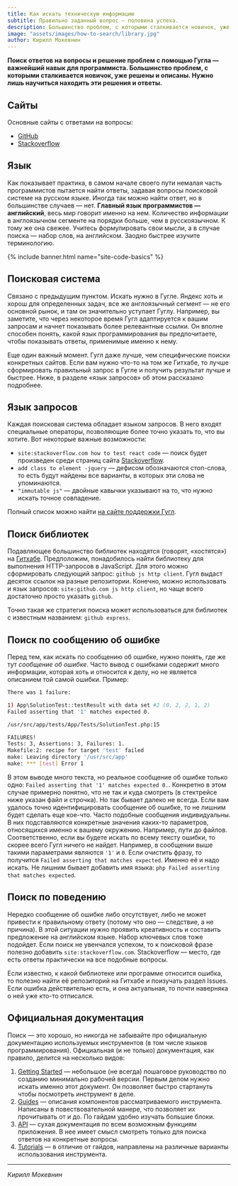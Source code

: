 ```yaml
---
title: Как искать техническую информацию
subtitle: Правильно заданный вопрос — половина успеха.
description: Большинство проблем, с которыми сталкивается новичок, уже решены и описаны. Нужно лишь научиться находить эти решения и ответы.
image: "assets/images/how-to-search/library.jpg"
author: Кирилл Мокевнин
---
```


**Поиск ответов на вопросы и решение проблем с помощью Гугла — важнейший навык для программиста. Большинство проблем, с которыми сталкивается новичок, уже решены и описаны. Нужно лишь научиться находить эти решения и ответы.**

## Сайты

Основные сайты с ответами на вопросы:

* [GitHub](https://github.com)
* [Stackoverflow](https://stackoverflow.com)

## Язык

Как показывает практика, в самом начале своего пути немалая часть программистов пытается найти ответы, задавая вопросы поисковой системе на русском языке. Иногда так можно найти ответ, но в большинстве случаев — нет. **Главный язык программистов — английский**, весь мир говорит именно на нем. Количество информации в англоязычном сегменте на порядки больше, чем в русскоязычном. К тому же она свежее. Учитесь формулировать свои мысли, а в случае поиска — набор слов, на английском. Заодно быстрее изучите терминологию.

{% include banner.html name="site-code-basics" %}

## Поисковая система

Связано с предыдущим пунктом. Искать нужно в Гугле. Яндекс хоть и хорош для определенных задач, все же англоязычный сегмент — не его основной рынок, и там он значительно уступает Гуглу. Например, вы заметите, что через некоторое время Гугл адаптируется к вашим запросам и начнет показывать более релевантные ссылки. Он вполне способен понять, какой язык программирования вы предпочитаете, чтобы показывать ответы, применимые именно к нему.

Еще один важный момент. Гугл даже лучше, чем специфические поиски конкретных сайтов. Если вам нужно что-то на том же Гитхабе, то лучше сформировать правильный запрос в Гугле и получить результат лучше и быстрее. Ниже, в разделе «язык запросов» об этом рассказано подробнее.

## Язык запросов

Каждая поисковая система обладает языком запросов. В него входят специальные операторы, позволяющие более точно указать то, что вы хотите. Вот некоторые важные возможности:

* `site:stackoverflow.com how to test react code` — поиск будет произведен среди страниц сайта [Stackoverflow](https://stackoverflow.com/).
* `add class to element -jquery` — дефисом обозначаются стоп-слова, то есть будут найдены все варианты, в которых эти слова не упоминаются.
* `"immutable js"` — двойные кавычки указывают на то, что нужно искать точное совпадение.

Полный список можно найти [на сайте поддержки Гугл](https://support.google.com/websearch/answer/2466433?visit_id=1-636424030566191968-2246914586&p=adv_operators&hl=en&rd=1).

## Поиск библиотек

Подавляющее большинство библиотек находятся (говорят, «хостятся») на [Гитхабе](https://github.com). Предположим, понадобилось найти библиотеку для выполнения HTTP-запросов в JavaScript. Для этого можно сформировать следующий запрос: `github js http client`. Гугл выдаст десяток ссылок на разные репозитории. Конечно, можно использовать и язык запросов: `site:github.com js http client`, но чаще всего достаточно просто указать `github`.

Точно такая же стратегия поиска может использоваться для библиотек с известным названием: `github express`.

## Поиск по сообщению об ошибке

Перед тем, как искать по сообщению об ошибке, нужно понять, где же тут *сообщение об ошибке*. Часто вывод с ошибками содержит много информации, которая хоть и относится к делу, но не является описанием той самой ошибки. Пример:

```sh
There was 1 failure:

1) App\SolutionTest::testResult with data set #2 (0, 2, 2, 1, 2)
Failed asserting that '1' matches expected 0.

/usr/src/app/tests/App/Tests/SolutionTest.php:15

FAILURES!
Tests: 3, Assertions: 3, Failures: 1.
Makefile:2: recipe for target 'test' failed
make: Leaving directory '/usr/src/app'
make: *** [test] Error 1
```

В этом выводе много текста, но реальное сообщение об ошибке только одно: `Failed asserting that '1' matches expected 0.`. Конкретно в этом случае примерно понятно, что не так и куда смотреть (в стектрейсе ниже указан файл и строчка). Но так бывает далеко не всегда. Если вам удалось точно идентифицировать сообщение об ошибке, то не лишним будет сделать еще кое-что. Часто подобные сообщения индивидуальны. В них подставляются конкретные значения каких-то параметров, относящихся именно к вашему окружению. Например, пути до файлов. Соответственно, если вы будете искать по всему тексту ошибки, то скорее всего Гугл ничего не найдет. Например, в сообщении выше такими параметрами являются `'1'` и `0`. Если очистить фразу, то получится `Failed asserting that matches expected`. Именно её и надо искать. Не лишним бывает добавить имя языка: `php Failed asserting that matches expected`.

## Поиск по поведению

Нередко сообщение об ошибке либо отсутствует, либо не может привести к правильному ответу (потому что оно — следствие, а не причина). В этой ситуации нужно проявить креативность и составить предложение на английском языке. Набор ключевых слов тоже подойдет. Если поиск не увенчался успехом, то к поисковой фразе полезно добавить `site:stackoverflow.com`. Stackoverflow — место, где есть ответы практически на все подобные вопросы.

Если известно, к какой библиотеке или программе относится ошибка, то полезно найти её репозиторий на Гитхабе и поизучать раздел Issues. Если ошибка действительно есть, и она актуальная, то почти наверняка о ней уже кто-то отписался.


## Официальная документация

Поиск — это хорошо, но никогда не забывайте про официальную документацию используемых инструментов (в том числе языков программирования). Официальная (и не только) документация, как правило, делится на несколько видов:

1. [Getting Started](https://guides.rubyonrails.org/getting_started.html) — небольшое (не всегда) пошаговое руководство по созданию минимально рабочей версии. Первым делом нужно искать именно этот документ. Он позволяет быстро стартануть чтобы посмотреть инструмент в деле.
1. [Guides](https://laravel.com/docs/5.5/routing) — описания компонентов рассматриваемого инструмента. Написаны в повествовательной манере, что позволяет их прочитывать от и до. По гайдам удобно изучать большие блоки.
1. [API](https://bit.ly/2uq98XM) — сухая документация по всем возможным функциям приложения. В нее имеет смысл смотреть только для поиска ответов на конкретные вопросы.
1. [Tutorials](https://blog.codeship.com/an-introduction-to-apis-with-phoenix/) — в отличие от гайдов, направлены на различные варианты использования инструмента.

---

*Кирилл Мокевнин*
